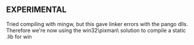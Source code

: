 EXPERIMENTAL
-----------
Tried compiling with mingw, but this gave linker errors with the pango dlls.
Therefore we're now using the win32\pixman\ solution to compile a static .lib
for win
